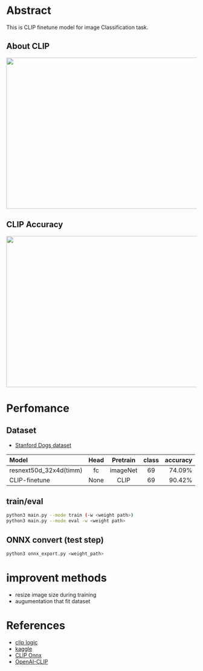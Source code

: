 # Abstract

This is CLIP finetune model for image Classification task.

## About CLIP
<img src="https://github.com/madara-tribe/CLIP-finetune/assets/48679574/170d1b6f-0738-4932-8409-656dd17354d8" width="900px" height="400px"/>

## CLIP Accuracy
<img src="https://github.com/madara-tribe/CLIP-finetune/assets/48679574/b8714835-5ea5-42b4-9f42-993376099f81" width="900px" height="400px"/>


# Perfomance

## Dataset
- [Stanford Dogs dataset](http://vision.stanford.edu/aditya86/ImageNetDogs/)

| Model | Head | Pretrain | class | accuracy |
| :---         |     :---:      |     :---:      |     :---:      |        ---: |
| resnext50d_32x4d(timm) | fc | imageNet |69|74.09%|
| CLIP-finetune | None | CLIP |69|90.42%|


## train/eval
```bash
python3 main.py --mode train (-w <weight path>)
python3 main.py --mode eval -w <weight path>
```

## ONNX convert (test step)
```bash
python3 onnx_export.py <weight_path>
```

# improvent methods
- resize image size during training
- augumentation that fit dataset

# References
- [clip logic](https://arxiv.org/pdf/2103.00020.pdf)
- [kaggle](https://www.kaggle.com/code/zacchaeus/clip-finetune)
- [CLIP Onnx](https://www.kaggle.com/code/ivanpan/pytorch-clip-onnx-to-speed-up-inference)
- [OpenAI-CLIP](https://github.com/openai/CLIP)
